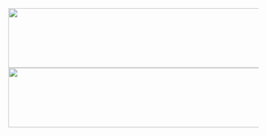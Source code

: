 <a href="https://github.com/devxb/gitanimals">
  <img src="https://render.gitanimals.org/lines/evolsraet?pet-id=1" width="1000" height="120"/>
</a>


<a href="https://www.gitanimals.org/en_US?utm_medium=image&utm_source=evolsraet&utm_content=line">
  <img
    src="https://render.gitanimals.org/lines/evolsraet?pet-id=761119161566047152"
    width="600"
    height="120"
  />
</a>
  
